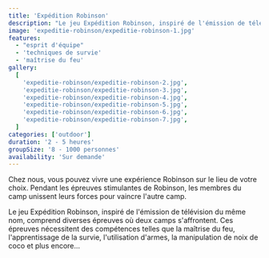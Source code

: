 ```yaml
---
title: 'Expédition Robinson'
description: "Le jeu Expédition Robinson, inspiré de l'émission de télévision du même nom"
image: 'expeditie-robinson/expeditie-robinson-1.jpg'
features:
  - "esprit d'équipe"
  - 'techniques de survie'
  - 'maîtrise du feu'
gallery:
  [
    'expeditie-robinson/expeditie-robinson-2.jpg',
    'expeditie-robinson/expeditie-robinson-3.jpg',
    'expeditie-robinson/expeditie-robinson-4.jpg',
    'expeditie-robinson/expeditie-robinson-5.jpg',
    'expeditie-robinson/expeditie-robinson-6.jpg',
    'expeditie-robinson/expeditie-robinson-7.jpg',
  ]
categories: ['outdoor']
duration: '2 - 5 heures'
groupSize: '8 - 1000 personnes'
availability: 'Sur demande'
---
```


Chez nous, vous pouvez vivre une expérience Robinson sur le lieu de votre choix. Pendant les épreuves stimulantes de Robinson, les membres du camp unissent leurs forces pour vaincre l'autre camp.

Le jeu Expédition Robinson, inspiré de l'émission de télévision du même nom, comprend diverses épreuves où deux camps s'affrontent. Ces épreuves nécessitent des compétences telles que la maîtrise du feu, l'apprentissage de la survie, l'utilisation d'armes, la manipulation de noix de coco et plus encore...
